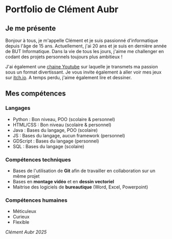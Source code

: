 # Portfolio de Clément Aubr

## Je me présente

Bonjour à tous, je m'appelle Clément et je suis passionné d'informatique depuis l'âge de 15 ans. Actuellement, j'ai 20 ans et je suis en dernière année de BUT Informatique. Dans la vie de tous les jours, j'aime me challenger en codant des projets personnels toujours plus ambitieux !

J'ai également une [chaine Youtube](https://www.youtube.com/channel/UCIxZRrYtMjIFYaABfA2hjFQ/) sur laquelle je transmets ma passion sous un format divertissant. Je vous invite également à aller voir mes jeux sur [itch.io](https://hellolife2750.itch.io/). A temps perdu, j'aime également lire et dessiner.

## Mes compétences

### Langages

- Python : Bon niveau, POO (scolaire & personnel)
- HTML/CSS : Bon niveau (scolaire & personnel)
- Java : Bases du langage, POO (scolaire)
- JS : Bases du langage, aucun framework (personnel)
- GDScript : Bases du langage (personnel)
- SQL : Bases du langage (scolaire)

### Compétences techniques

- Bases de l'utilisation de **Git** afin de travailler en collaboration sur un même projet
- Bases en **montage vidéo** et en **dessin vectoriel**
- Maitrise des logiciels de **bureautique** (Word, Excel, Powerpoint)

### Compétences humaines

- Méticuleux
- Curieux
- Flexible

_Clément Aubr 2025_
